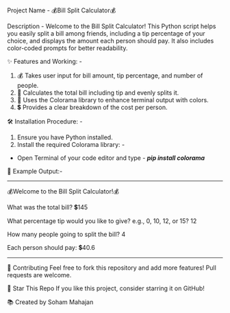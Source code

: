 Project Name - 💰Bill Split Calculator💰

Description - Welcome to the Bill Split Calculator! This Python script helps you easily split a bill among friends, including a tip percentage of your choice, and displays the amount each person should pay. It also includes color-coded prompts for better readability.

✨ Features and Working: -

1. 💰 Takes user input for bill amount, tip percentage, and number of people.
2. 🧮 Calculates the total bill including tip and evenly splits it.
3. 🎨 Uses the Colorama library to enhance terminal output with colors.
4. 💲 Provides a clear breakdown of the cost per person.

🛠️ Installation Procedure: -

1. Ensure you have Python installed.
2. Install the required Colorama library: -
- Open Terminal of your code editor and type - ***pip install colorama***

📄 Example Output:-
****************************************
💰Welcome to the Bill Split Calculator!💰

What was the total bill? 💲145

What percentage tip would you like to give? e.g., 0, 10, 12, or 15? 12

How many people going to split the bill? 4

Each person should pay: 💲40.6

****************************************
🔗 Contributing
Feel free to fork this repository and add more features! Pull requests are welcome.

🌟 Star This Repo
If you like this project, consider starring it on GitHub!

📚 Created by Soham Mahajan
